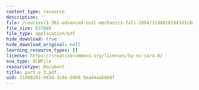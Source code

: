 ```yaml
---
content_type: resource
description: ''
file: /courses/1-361-advanced-soil-mechanics-fall-2004/31d88201943d3c8eddb05ea44aab668f_part_v_3.pdf
file_size: 637889
file_type: application/pdf
hide_download: true
hide_download_original: null
learning_resource_types: []
license: https://creativecommons.org/licenses/by-nc-sa/4.0/
ocw_type: OCWFile
resourcetype: Document
title: part_v_3.pdf
uid: 31d88201-943d-3c8e-ddb0-5ea44aab668f
---
```

